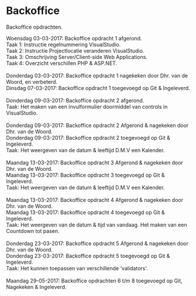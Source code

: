 # Backoffice
Backoffice opdrachten. 

Woensdag 03-03-2017: Backoffice opdracht 1 afgerond. <br>
Taak 1: Instructie regelnummering VisualStudio.<br>
Taak 2: Instructie Projectlocatie veranderen VisualStudio.<br>
Taak 3: Omschrijving Server/Client-side Web Applications.<br>
Taak 4: Overzicht verschillen PHP & ASP.NET.<br>
<br>
Donderdag 03-03-2017: Backoffice opdracht 1 nagekeken door Dhr. van de Woord, en verbeterd.<br>
Dinsdag 07-03-2017: Backoffice opdracht 1 toegevoegd op Git & Ingeleverd.<br>
<br>
Donderdag 09-03-2017: Backoffice opdracht 2 afgerond.<br>
Taak: Het maken van een invulformulier doormiddel van controls in VisualStudio.<br>
<br>
Donderdag 09-03-2017: Backoffice opdracht 2  Afgerond & nagekeken door Dhr. van de Woord.<br>
Donderdag 09-03-2017: Backoffice opdracht 2 toegevoegd op Git & Ingeleverd.<br>
Taak: Het weergeven van de datum & leeftijd D.M.V een Kalender. <br>
<br>
Maandag 13-03-2017: Backoffice opdracht 3 Afgerond & nagekeken door Dhr. van de Woord. <br>
Maandag 13-03-2017: Backoffice opdracht 3 toegevoegd op Git & Ingeleverd.<br>
Taak: Het weergeven van de datum & leeftijd D.M.V een Kalender. <br>
<br>
Maandag 13-03-2017: Backoffice opdracht 4 Afgerond & nagekeken door Dhr. van de Woord. <br>
Maandag 13-03-2017: Backoffice opdracht 4 toegevoegd op Git & Ingeleverd.<br>
Taak: Het weergeven van de datum & tijd van vandaag. Het maken van een Countdown tot pasen.<br>
<br>
Donderdag 23-03-2017: Backoffice opdracht 5 Afgerond & nagekeken door Dhr. van de Woord. <br>
Donderdag 23-03-2017: Backoffice opdracht 5 toegevoegd op Git & Ingeleverd. <br>
Taak: Het kunnen toepassen van verschillende 'validators'.<br>
<br>
Maandag 29-05-2017: Backoffice opdrachten 6 t/m 8 toegevoegd op Git, Nagekeken & Ingeleverd. <br>
